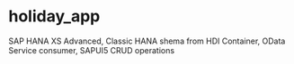 # holiday_app
SAP HANA XS Advanced, Classic HANA shema from HDI Container, OData Service consumer, SAPUI5 CRUD operations
